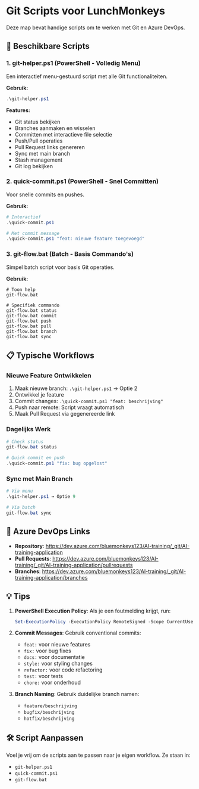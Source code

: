 # Git Scripts voor LunchMonkeys

Deze map bevat handige scripts om te werken met Git en Azure DevOps.

## 🚀 Beschikbare Scripts

### 1. **git-helper.ps1** (PowerShell - Volledig Menu)
Een interactief menu-gestuurd script met alle Git functionaliteiten.

**Gebruik:**
```powershell
.\git-helper.ps1
```

**Features:**
- Git status bekijken
- Branches aanmaken en wisselen
- Committen met interactieve file selectie
- Push/Pull operaties
- Pull Request links genereren
- Sync met main branch
- Stash management
- Git log bekijken

### 2. **quick-commit.ps1** (PowerShell - Snel Committen)
Voor snelle commits en pushes.

**Gebruik:**
```powershell
# Interactief
.\quick-commit.ps1

# Met commit message
.\quick-commit.ps1 "feat: nieuwe feature toegevoegd"
```

### 3. **git-flow.bat** (Batch - Basis Commando's)
Simpel batch script voor basis Git operaties.

**Gebruik:**
```batch
# Toon help
git-flow.bat

# Specifiek commando
git-flow.bat status
git-flow.bat commit
git-flow.bat push
git-flow.bat pull
git-flow.bat branch
git-flow.bat sync
```

## 📋 Typische Workflows

### Nieuwe Feature Ontwikkelen
1. Maak nieuwe branch: `.\git-helper.ps1` → Optie 2
2. Ontwikkel je feature
3. Commit changes: `.\quick-commit.ps1 "feat: beschrijving"`
4. Push naar remote: Script vraagt automatisch
5. Maak Pull Request via gegenereerde link

### Dagelijks Werk
```powershell
# Check status
git-flow.bat status

# Quick commit en push
.\quick-commit.ps1 "fix: bug opgelost"
```

### Sync met Main Branch
```powershell
# Via menu
.\git-helper.ps1 → Optie 9

# Via batch
git-flow.bat sync
```

## 🔗 Azure DevOps Links

- **Repository**: https://dev.azure.com/bluemonkeys123/AI-training/_git/AI-training-application
- **Pull Requests**: https://dev.azure.com/bluemonkeys123/AI-training/_git/AI-training-application/pullrequests
- **Branches**: https://dev.azure.com/bluemonkeys123/AI-training/_git/AI-training-application/branches

## 💡 Tips

1. **PowerShell Execution Policy**: Als je een foutmelding krijgt, run:
   ```powershell
   Set-ExecutionPolicy -ExecutionPolicy RemoteSigned -Scope CurrentUser
   ```

2. **Commit Messages**: Gebruik conventional commits:
   - `feat:` voor nieuwe features
   - `fix:` voor bug fixes
   - `docs:` voor documentatie
   - `style:` voor styling changes
   - `refactor:` voor code refactoring
   - `test:` voor tests
   - `chore:` voor onderhoud

3. **Branch Naming**: Gebruik duidelijke branch namen:
   - `feature/beschrijving`
   - `bugfix/beschrijving`
   - `hotfix/beschrijving`

## 🛠️ Script Aanpassen

Voel je vrij om de scripts aan te passen naar je eigen workflow. Ze staan in:
- `git-helper.ps1`
- `quick-commit.ps1`
- `git-flow.bat`
